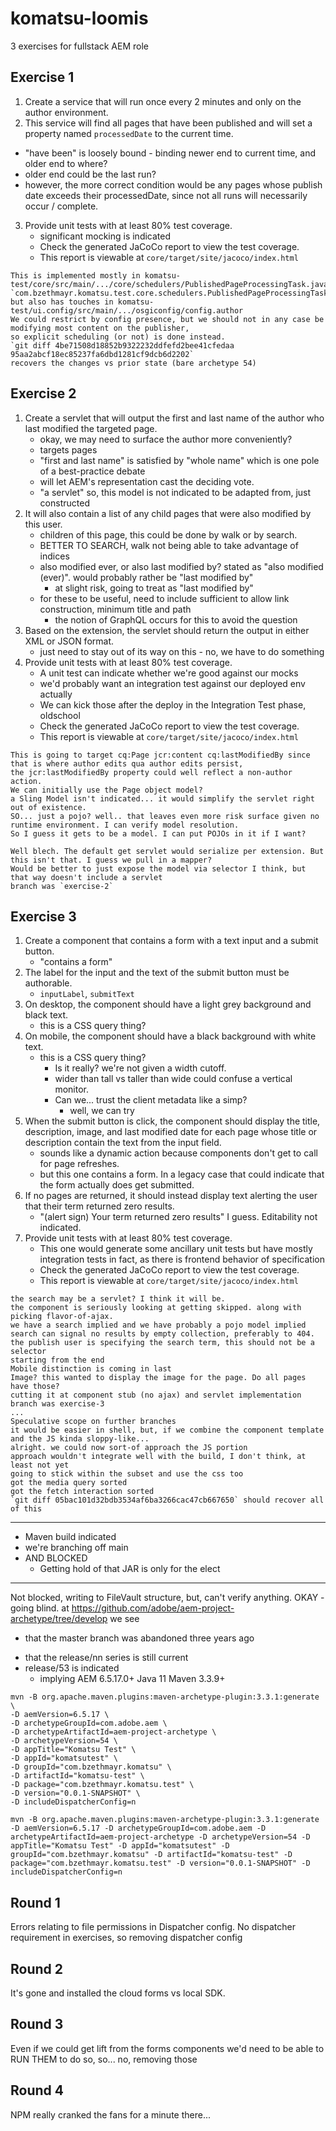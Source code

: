 # komatsu-loomis
3 exercises for fullstack AEM role

## Exercise 1
 
1.  Create a service that will run once every 2 minutes and only on the author environment.
2.  This service will find all pages that have been published and will set a property named `processedDate` to the current time.
   + "have been" is loosely bound - binding newer end to current time, and older end to where?
   + older end could be the last run?
   + however, the more correct condition would be any pages whose publish date exceeds their processedDate, since not all runs will necessarily occur / complete.
3.  Provide unit tests with at least 80% test coverage.
    + significant mocking is indicated
    * Check the generated JaCoCo report to view the test coverage.
    * This report is viewable at `core/target/site/jacoco/index.html`

```
This is implemented mostly in komatsu-test/core/src/main/.../core/schedulers/PublishedPageProcessingTask.java
`com.bzethmayr.komatsu.test.core.schedulers.PublishedPageProcessingTask`
but also has touches in komatsu-test/ui.config/src/main/.../osgiconfig/config.author
We could restrict by config presence, but we should not in any case be modifying most content on the publisher,
so explicit scheduling (or not) is done instead.
`git diff 4be71508d18852b9322232ddfefd2bee41cfedaa 95aa2abcf18ec85237fa6dbd1281cf9dcb6d2202`
recovers the changes vs prior state (bare archetype 54)
```
 
## Exercise 2
 
1.  Create a servlet that will output the first and last name of the author who last modified the targeted page.
    + okay, we may need to surface the author more conveniently?
    + targets pages
    + "first and last name" is satisfied by "whole name" which is one pole of a best-practice debate
    + will let AEM's representation cast the deciding vote.
    + "a servlet" so, this model is not indicated to be adapted from, just constructed
1.  It will also contain a list of any child pages that were also modified by this user.
     + children of this page, this could be done by walk or by search.
     + BETTER TO SEARCH, walk not being able to take advantage of indices
     + also modified ever, or also last modified by? stated as "also modified (ever)". would probably rather be "last modified by"
         - at slight risk, going to treat as "last modified by"
     + for these to be useful, need to include sufficient to allow link construction, minimum title and path
        + the notion of GraphQL occurs for this to avoid the question
1.  Based on the extension, the servlet should return the output in either XML or JSON format.
    + just need to stay out of its way on this - no, we have to do something
1.  Provide unit tests with at least 80% test coverage.
     + A unit test can indicate whether we're good against our mocks
     + we'd probably want an integration test against our deployed env actually
     + We can kick those after the deploy in the Integration Test phase, oldschool
     * Check the generated JaCoCo report to view the test coverage.
     * This report is viewable at `core/target/site/jacoco/index.html`

```
This is going to target cq:Page jcr:content cq:lastModifiedBy since that is where author edits qua author edits persist,
the jcr:lastModifiedBy property could well reflect a non-author action.
We can initially use the Page object model?
a Sling Model isn't indicated... it would simplify the servlet right out of existence.
SO... just a pojo? well.. that leaves even more risk surface given no runtime environment. I can verify model resolution.
So I guess it gets to be a model. I can put POJOs in it if I want?

Well blech. The default get servlet would serialize per extension. But this isn't that. I guess we pull in a mapper?
Would be better to just expose the model via selector I think, but that way doesn't include a servlet
branch was `exercise-2`

```
 
 
## Exercise 3
 
1.  Create a component that contains a form with a text input and a submit button.
    * "contains a form"
1.  The label for the input and the text of the submit button must be authorable.
    + `inputLabel`, `submitText`
1.  On desktop, the component should have a light grey background and black text.
    + this is a CSS query thing?
1.  On mobile, the component should have a black background with white text.
     + this is a CSS query thing?
        - Is it really? we're not given a width cutoff.
        - wider than tall vs taller than wide could confuse a vertical monitor.
        - Can we... trust the client metadata like a simp?
            + well, we can try
1.  When the submit button is click, the component should 
    display the title, description, image, and last modified date 
    for each page whose title or description contain the text from the input field.
     - sounds like a dynamic action because components don't get to call for page refreshes.
     - but this one contains a form. In a legacy case that could indicate that the form actually does get submitted.
1.  If no pages are returned, it should instead display text alerting the user that their term returned zero results.
    + "(alert sign) Your term returned zero results" I guess. Editability not indicated.
1.  Provide unit tests with at least 80% test coverage.
    + This one would generate some ancillary unit tests but have mostly integration tests in fact, as there is frontend behavior of specification
    * Check the generated JaCoCo report to view the test coverage.
    * This report is viewable at `core/target/site/jacoco/index.html`

```
the search may be a servlet? I think it will be.
the component is seriously looking at getting skipped. along with picking flavor-of-ajax.
we have a search implied and we have probably a pojo model implied
search can signal no results by empty collection, preferably to 404.
the publish user is specifying the search term, this should not be a selector
starting from the end
Mobile distinction is coming in last
Image? this wanted to display the image for the page. Do all pages have those? 
cutting it at component stub (no ajax) and servlet implementation
branch was exercise-3
...
Speculative scope on further branches
it would be easier in shell, but, if we combine the component template and the JS kinda sloppy-like...
alright. we could now sort-of approach the JS portion
approach wouldn't integrate well with the build, I don't think, at least not yet
going to stick within the subset and use the css too
got the media query sorted
got the fetch interaction sorted
`git diff 05bac101d32bdb3534af6ba3266cac47cb667650` should recover all of this
```

----

+ Maven build indicated
+ we're branching off main
+ AND BLOCKED
  + Getting hold of that JAR is only for the elect

----

Not blocked, writing to FileVault structure, but, can't verify anything.
OKAY - going blind.
at https://github.com/adobe/aem-project-archetype/tree/develop we see 
- that the master branch was abandoned three years ago
+ that the release/nn series is still current
+ release/53 is indicated
    + implying AEM 6.5.17.0+	Java 11	Maven 3.3.9+

```shell
mvn -B org.apache.maven.plugins:maven-archetype-plugin:3.3.1:generate \
-D aemVersion=6.5.17 \
-D archetypeGroupId=com.adobe.aem \
-D archetypeArtifactId=aem-project-archetype \
-D archetypeVersion=54 \
-D appTitle="Komatsu Test" \
-D appId="komatsutest" \
-D groupId="com.bzethmayr.komatsu" \
-D artifactId="komatsu-test" \
-D package="com.bzethmayr.komatsu.test" \
-D version="0.0.1-SNAPSHOT" \
-D includeDispatcherConfig=n
```
```text
mvn -B org.apache.maven.plugins:maven-archetype-plugin:3.3.1:generate -D aemVersion=6.5.17 -D archetypeGroupId=com.adobe.aem -D archetypeArtifactId=aem-project-archetype -D archetypeVersion=54 -D appTitle="Komatsu Test" -D appId="komatsutest" -D groupId="com.bzethmayr.komatsu" -D artifactId="komatsu-test" -D package="com.bzethmayr.komatsu.test" -D version="0.0.1-SNAPSHOT" -D includeDispatcherConfig=n
```

## Round 1
Errors relating to file permissions in Dispatcher config. No dispatcher requirement in exercises, so removing dispatcher config

## Round 2
It's gone and installed the cloud forms vs local SDK.

## Round 3
Even if we could get lift from the forms components we'd need to be able to RUN THEM to do so, so... no, removing those

## Round 4
NPM really cranked the fans for a minute there...

